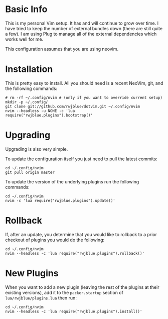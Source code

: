 Basic Info
==========

This is my personal Vim setup.  It has and will continue to grow over time.
I have tried to keep the number of external bundles down (there are still quite
a few). I am using Plug to manage all of the external dependencies which works
well for me.

This configuration assumes that you are using neovim.

Installation
============

This is pretty easy to install.  All you should need is a recent NeoVim, git,
and the following commands:

    # rm -rf ~/.config/nvim # (only if you want to override current setup)
    mkdir -p ~/.config/
    git clone git://github.com/rwjblue/dotvim.git ~/.config/nvim
    nvim --headless -u NONE -c 'lua require("rwjblue.plugins").bootstrap()'

Upgrading
=========

Upgrading is also very simple.

To update the configuration itself you just need to pull the latest commits:

    cd ~/.config/nvim
    git pull origin master

To update the version of the underlying plugins run the following commands:

    cd ~/.config/nvim
    nvim -c 'lua require("rwjblue.plugins").update()'

Rollback
========

If, after an update, you determine that you would like to rollback to a prior
checkout of plugins you would do the following:

    cd ~/.config/nvim
    nvim --headless -c 'lua require("rwjblue.plugins").rollback()'

New Plugins
===========

When you want to add a new plugin (leaving the rest of the plugins at their
existing versions), add it to the `packer.startup` section of
`lua/rwjblue/plugins.lua` then run:

    cd ~/.config/nvim
    nvim --headless -c 'lua require("rwjblue.plugins").install()'
